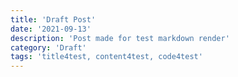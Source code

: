 ```yaml
---
title: 'Draft Post'
date: '2021-09-13'
description: 'Post made for test markdown render'
category: 'Draft'
tags: 'title4test, content4test, code4test'
---
```

